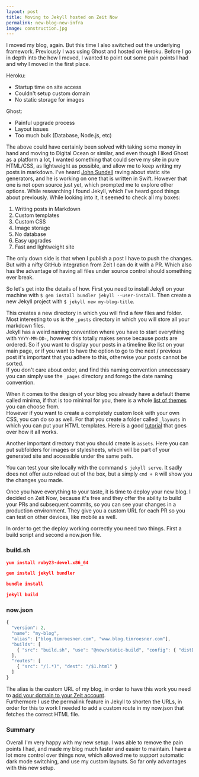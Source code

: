 ```yaml
---
layout: post
title: Moving to Jekyll hosted on Zeit Now
permalink: new-blog-new-infra 
image: construction.jpg
---
```


I moved my blog, again. But this time I also switched out the underlying framework. Previously I was using Ghost and hosted on Heroku. Before I go in depth into the how I moved, I wanted to point out some pain points I had and why I moved in the first place. 

Heroku: 
- Startup time on site access
- Couldn't setup custom domain
- No static storage for images

Ghost:
- Painful upgrade process
- Layout issues
- Too much bulk (Database, Node.js, etc)

The above could have certainly been solved with taking some money in hand and moving to Digital Ocean or similar, and even though I liked Ghost as a platform a lot, I wanted something that could serve my site in pure HTML/CSS, as lightweight as possible, and allow me to keep writing my posts in markdown. 
I've heard [John Sundell](https://www.swiftbysundell.com) raving about static site generators, and he is working on one that is written in Swift. However that one is not open source just yet, which prompted me to explore other options. While researching I found Jekyll, which I've heard good things about previously. While looking into it, it seemed to check all my boxes:

1. Writing posts in Markdown  
2. Custom templates
3. Custom CSS
4. Image storage
5. No database
6. Easy upgrades
7. Fast and lightweight site

The only down side is that when I publish a post I have to push the changes. But with a nifty GitHub integration from Zeit I can do it with a PR. Which also has the advantage of having all files under source control should something ever break. 

So let's get into the details of how. First you need to install Jekyll on your machine with `$ gem install bundler jekyll --user-install`. Then create a new Jekyll project with `$ jekyll new my-blog-title`.

This creates a new directory in which you will find a few files and folder. Most interesting to us is the `_posts` directory in which you will store all your markdown files.  
Jekyll has a weird naming convention where you have to start everything with `YYYY-MM-DD-`, however this totally makes sense because posts are ordered. So if you want to display your posts in a timeline like list on your main page, or if you want to have the option to go to the next / previous post it's important that you adhere to this, otherwise your posts cannot be sorted.  
If you don't care about order, and find this naming convention unnecessary you can simply use the `_pages` directory and forego the date naming convention. 

When it comes to the design of your blog you already have a default theme called minima, if that is too minimal for you, there is a whole [list of themes](https://jekyllthemes.io) you can choose from.  
However if you want to create a completely custom look with your own CSS, you can do so as well. For that you create a folder called `_layouts` in which you can put your HTML templates. Here is a good [tutorial](https://jekyllrb.com/docs/layouts/) that goes over how it all works.

Another important directory that you should create is `assets`. Here you can put subfolders for images or stylesheets, which will be part of your generated site and accessible under the same path. 

You can test your site locally with the command `$ jekyll serve`. It sadly does not offer auto reload out of the box, but a simply `cmd + R` will show you the changes you made.

Once you have everything to your taste, it is time to deploy your new blog. I decided on Zeit Now, because it's free and they offer the ability to build your PRs and subsequent commits, so you can see your changes in a production environment. They give you a custom URL for each PR so you can test on other devices, like mobile as well.

In order to get the deploy working correctly you need two things. First a build script and second a now.json file. 
  
 
### build.sh
```json
yum install ruby23-devel.x86_64

gem install jekyll bundler

bundle install

jekyll build
```

### now.json
```js
{
  "version": 2,
  "name": "my-blog",
  "alias": ["blog.timroesner.com", "www.blog.timroesner.com"],
  "builds": [
    { "src": "build.sh", "use": "@now/static-build", "config": { "distDir": "_site" } }
  ],
  "routes": [
    { "src": "/(.*)", "dest": "/$1.html" }
  ]
}
```

The alias is the custom URL of my blog, in order to have this work you need to [add your domain to your Zeit account](https://zeit.co/docs/v2/domains-and-aliases/adding-a-domain).  
Furthermore I use the permalink feature in Jekyll to shorten the URLs, in order for this to work I needed to add a custom route in my now.json that fetches the correct HTML file. 

### Summary
Overall I'm very happy with my new setup. I was able to remove the pain points I had, and made my blog much faster and easier to maintain. I have a lot more control over things now, which allowed me to support automatic dark mode switching, and use my custom layouts. So far only advantages with this new setup. 






